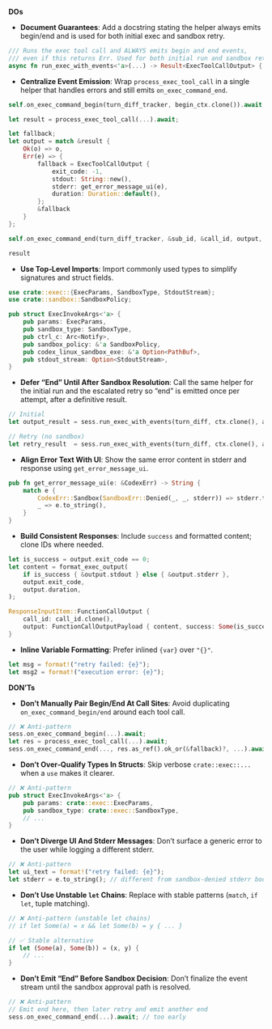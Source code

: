 **DOs**

- **Document Guarantees**: Add a docstring stating the helper always emits begin/end and is used for both initial exec and sandbox retry.
```rust
/// Runs the exec tool call and ALWAYS emits begin and end events,
/// even if this returns Err. Used for both initial run and sandbox retry.
async fn run_exec_with_events<'a>(...) -> Result<ExecToolCallOutput> { ... }
```

- **Centralize Event Emission**: Wrap `process_exec_tool_call` in a single helper that handles errors and still emits `on_exec_command_end`.
```rust
self.on_exec_command_begin(turn_diff_tracker, begin_ctx.clone()).await;

let result = process_exec_tool_call(...).await;

let fallback;
let output = match &result {
    Ok(o) => o,
    Err(e) => {
        fallback = ExecToolCallOutput {
            exit_code: -1,
            stdout: String::new(),
            stderr: get_error_message_ui(e),
            duration: Duration::default(),
        };
        &fallback
    }
};

self.on_exec_command_end(turn_diff_tracker, &sub_id, &call_id, output, is_apply_patch).await;

result
```

- **Use Top‑Level Imports**: Import commonly used types to simplify signatures and struct fields.
```rust
use crate::exec::{ExecParams, SandboxType, StdoutStream};
use crate::sandbox::SandboxPolicy;

pub struct ExecInvokeArgs<'a> {
    pub params: ExecParams,
    pub sandbox_type: SandboxType,
    pub ctrl_c: Arc<Notify>,
    pub sandbox_policy: &'a SandboxPolicy,
    pub codex_linux_sandbox_exe: &'a Option<PathBuf>,
    pub stdout_stream: Option<StdoutStream>,
}
```

- **Defer “End” Until After Sandbox Resolution**: Call the same helper for the initial run and the escalated retry so “end” is emitted once per attempt, after a definitive result.
```rust
// Initial
let output_result = sess.run_exec_with_events(turn_diff, ctx.clone(), args_initial).await;

// Retry (no sandbox)
let retry_result  = sess.run_exec_with_events(turn_diff, ctx.clone(), args_retry_none).await;
```

- **Align Error Text With UI**: Show the same error content in stderr and response using `get_error_message_ui`.
```rust
pub fn get_error_message_ui(e: &CodexErr) -> String {
    match e {
        CodexErr::Sandbox(SandboxErr::Denied(_, _, stderr)) => stderr.to_string(),
        _ => e.to_string(),
    }
}
```

- **Build Consistent Responses**: Include `success` and formatted content; clone IDs where needed.
```rust
let is_success = output.exit_code == 0;
let content = format_exec_output(
    if is_success { &output.stdout } else { &output.stderr },
    output.exit_code,
    output.duration,
);

ResponseInputItem::FunctionCallOutput {
    call_id: call_id.clone(),
    output: FunctionCallOutputPayload { content, success: Some(is_success) },
}
```

- **Inline Variable Formatting**: Prefer inlined `{var}` over `"{}"`.
```rust
let msg = format!("retry failed: {e}");
let msg2 = format!("execution error: {e}");
```

**DON’Ts**

- **Don’t Manually Pair Begin/End At Call Sites**: Avoid duplicating `on_exec_command_begin/end` around each tool call.
```rust
// ❌ Anti-pattern
sess.on_exec_command_begin(...).await;
let res = process_exec_tool_call(...).await;
sess.on_exec_command_end(..., res.as_ref().ok_or(&fallback)?, ...).await;
```

- **Don’t Over‑Qualify Types In Structs**: Skip verbose `crate::exec::...` when a `use` makes it clearer.
```rust
// ❌ Anti-pattern
pub struct ExecInvokeArgs<'a> {
    pub params: crate::exec::ExecParams,
    pub sandbox_type: crate::exec::SandboxType,
    // ...
}
```

- **Don’t Diverge UI And Stderr Messages**: Don’t surface a generic error to the user while logging a different stderr.
```rust
// ❌ Anti-pattern
let ui_text = format!("retry failed: {e}");
let stderr = e.to_string(); // different from sandbox-denied stderr body
```

- **Don’t Use Unstable `let` Chains**: Replace with stable patterns (`match`, `if let`, tuple matching).
```rust
// ❌ Anti-pattern (unstable let chains)
// if let Some(a) = x && let Some(b) = y { ... }

// ✅ Stable alternative
if let (Some(a), Some(b)) = (x, y) {
    // ...
}
```

- **Don’t Emit “End” Before Sandbox Decision**: Don’t finalize the event stream until the sandbox approval path is resolved.
```rust
// ❌ Anti-pattern
// Emit end here, then later retry and emit another end
sess.on_exec_command_end(...).await; // too early
```
